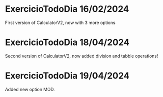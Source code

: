 # ExercicioTodoDia 16/02/2024
First version of CalculatorV2, now with 3 more options

# ExercicioTodoDia 18/04/2024
Second version of CalculatorV2, now added division and tabble operations!

# ExercicioTodoDia 19/04/2024
Added new option MOD.

